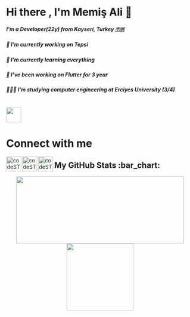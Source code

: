 <h1> Hi there , I'm Memiş Ali 👋</h1> 

 <h5>I'm a Developer(22y) from Kayseri, Turkey 🇹🇷</h5>
 
 <h5>🔭 I’m currently working on Tepsi</h5>
 
 <h5>🌱 I’m currently learning everything</h5> 
 
 <h5>👯 I’ve been working on Flutter for 3 year</h5>
 
 <h5>👩🏻‍💻 I’m studying computer engineering at Erciyes University (3/4)</h5>
 
 
 <h1></h1>
 <h1> <img src="https://camo.githubusercontent.com/2e0d7e4683ddd7e3f069091df6754c416a6609fc684c2827cf8388d5a65f8bf9/68747470733a2f2f6b6f6d617265762e636f6d2f67687076632f3f757365726e616d653d7a6166657267756c657230" alt="" data-canonical-src="https://komarev.com/ghpvc/?username=Tufan17" height="40px" style="max-width: 200%;"></h1>
 
 
 
 
<h1> Connect with me</h1> 

<a href="https://twitter.com/memisalitufan" rel="nofollow"><img align="left" alt="codeSTACKr | Twitter" width="40px" src="https://raw.githubusercontent.com/rahuldkjain/github-profile-readme-generator/master/src/images/icons/Social/twitter.svg" style="max-width: 200%;"></a>

<a href="https://www.linkedin.com/in/tufanmmsali/" rel="nofollow"><img align="left" alt="codeSTACKr | LinkedIn" width="40px" src="https://raw.githubusercontent.com/rahuldkjain/github-profile-readme-generator/master/src/images/icons/Social/linked-in-alt.svg" style="max-width: 200%;"></a>


<a href="https://www.instagram.com/memisalitufan" rel="nofollow"><img align="left" alt="codeSTACKr | Instagram" width="40px" src="https://raw.githubusercontent.com/rahuldkjain/github-profile-readme-generator/master/src/images/icons/Social/instagram.svg" style="max-width: 200%;"></a>






<h2>My GitHub Stats :bar_chart:</h2>
<p align="center">
  <img src="https://github-readme-stats.vercel.app/api?username=Tufan17&show_icons=true&theme=tokyonight" width="450" height="180"> 
 <img src="https://github-readme-stats.vercel.app/api/top-langs/?username=Tufan17&layout=compact&theme=tokyonight" height="180">
</p>



